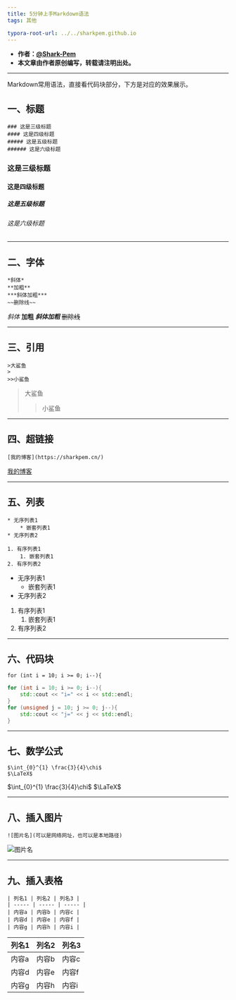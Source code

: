 ```yaml
---
title: 5分钟上手Markdown语法
tags: 其他

typora-root-url: ../../sharkpem.github.io
---
```


* **作者：[@Shark-Pem](https://sharkpem.cn/)**
* **本文章由作者原创编写，转载请注明出处。**

---
Markdown常用语法，直接看代码块部分，下方是对应的效果展示。

## 一、标题
```
### 这是三级标题
#### 这是四级标题
##### 这是五级标题
###### 这是六级标题
```
### 这是三级标题
#### 这是四级标题
##### 这是五级标题
###### 这是六级标题

---
## 二、字体
```
*斜体*
**加粗**
***斜体加粗***
~~删除线~~
```
*斜体*
**加粗**
***斜体加粗***
~~删除线~~

---
## 三、引用
```
>大鲨鱼
>
>>小鲨鱼
```
>大鲨鱼
>
>>小鲨鱼

---
## 四、超链接
```
[我的博客](https://sharkpem.cn/)
```
[我的博客](https://sharkpem.cn/)

---
## 五、列表
```
* 无序列表1
    * 嵌套列表1
* 无序列表2

1. 有序列表1
    1. 嵌套列表1
2. 有序列表2
```
* 无序列表1
    * 嵌套列表1
* 无序列表2

1. 有序列表1
    1. 嵌套列表1
2. 有序列表2

---
## 六、代码块 
`for (int i = 10; i >= 0; i--){`

```c++
for (int i = 10; i >= 0; i--){
    std::cout << "i=" << i << std::endl;
}
for (unsigned j = 10; j >= 0; j--){
    std::cout << "j=" << j << std::endl;
}
```

---
## 七、数学公式
```
$\int_{0}^{1} \frac{3}{4}\chi$
$\LaTeX$
```
$\int_{0}^{1} \frac{3}{4}\chi$
$\LaTeX$

---
## 八、插入图片

```语法
![图片名](可以是网络网址，也可以是本地路径)
```
![图片名](可以是网络网址，也可以是本地路径)


---
## 九、插入表格

```语法
| 列名1 | 列名2 | 列名3 |
| ----- | ----- | ----- |
| 内容a | 内容b | 内容c |
| 内容d | 内容e | 内容f |
| 内容g | 内容h | 内容i |
```

| 列名1 | 列名2 | 列名3 |
| ----- | ----- | ----- |
| 内容a | 内容b | 内容c |
| 内容d | 内容e | 内容f |
| 内容g | 内容h | 内容i |



